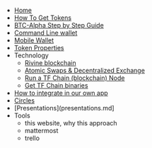 * [Home](/) 
* [How To Get Tokens](how_to_get_tokens.md)
* [BTC-Alpha Step by Step Guide](btc-alpha.md)
* [Command Line wallet](command_line_wallet.md)
* [Mobile Wallet](mobile_wallet.md)
* [Token Properties](token_properties.md)
* Technology
    * [Rivine blockchain](rivine_blockchain.md)
    * [Atomic Swaps & Decentralized Exchange](atomic_swaps.md)
    * [Run a TF Chain (blockchain) Node](create_node.md)
    * [Get TF Chain binaries](get_binaries.md)
* [How to integrate in our own app](integrate_in_the_app.md)
* [Circles](circles.md)
* [Presentations](presentations.md]
* Tools
    * this website, why this approach
    * mattermost 
    * trello
